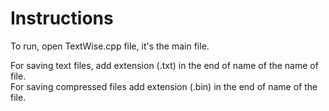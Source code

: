 # Instructions

To run, open TextWise.cpp file, it's the main file.

For saving text files, add extension (.txt) in the end of name of the name of file.<br/>
For saving compressed files add extension (.bin) in the end of name of the file.
